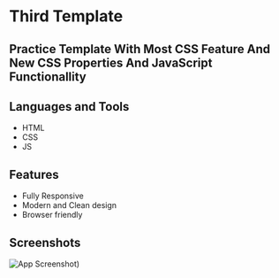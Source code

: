 
# Third Template 
## Practice Template With Most CSS Feature And New CSS Properties And JavaScript Functionallity



## Languages and Tools
- HTML
- CSS
- JS
## Features

- Fully Responsive
- Modern and Clean design
- Browser friendly


## Screenshots

![App Screenshot](https://www.awesomescreenshot.com/image/52878959?key=e884d89e6b1ee8dfc60a465cacd18979))

